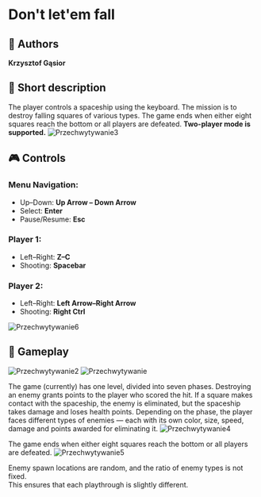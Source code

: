 # Don't let'em fall

## 👥 Authors
**Krzysztof Gąsior**

## 🚀 Short description
The player controls a spaceship using the keyboard.
The mission is to destroy falling squares of various types.
The game ends when either eight squares reach the bottom or all players are defeated.
__Two-player mode is supported.__
![Przechwytywanie3](https://github.com/user-attachments/assets/4490e660-546d-4777-9aa0-37410a40e936)


## 🎮 Controls
### Menu Navigation:
- Up–Down: **Up Arrow – Down Arrow**  
- Select: **Enter**
- Pause/Resume: **Esc**

### Player 1:
- Left–Right: **Z–C**  
- Shooting: **Spacebar**

### Player 2:
- Left–Right: **Left Arrow–Right Arrow**  
- Shooting: **Right Ctrl**

![Przechwytywanie6](https://github.com/user-attachments/assets/5513016d-5bfd-4ab8-a6cd-d34c8b69a1b5)


## 🎯 Gameplay
![Przechwytywanie2](https://github.com/user-attachments/assets/9f3ec821-a954-4d08-93bb-d050f482e2ea)
![Przechwytywanie](https://github.com/user-attachments/assets/01d9c8ba-f709-45e2-89d3-7040780b472e)

The game (currently) has one level, divided into seven phases. Destroying an enemy grants points to the player who scored the hit. If a square makes contact with the spaceship, 
the enemy is eliminated, but the spaceship takes damage and loses health points.
Depending on the phase, the player faces different types of enemies — each with its own color, size, speed, damage and points awarded for eliminating it. 
![Przechwytywanie4](https://github.com/user-attachments/assets/447b67e9-048b-45fb-bcc7-b091f1e47629)

The game ends when either eight squares reach the bottom or all players are defeated.
![Przechwytywanie5](https://github.com/user-attachments/assets/b07f7142-6937-420a-99cd-c256825fb6cd)

Enemy spawn locations are random, and the ratio of enemy types is not fixed.  
This ensures that each playthrough is slightly different.
